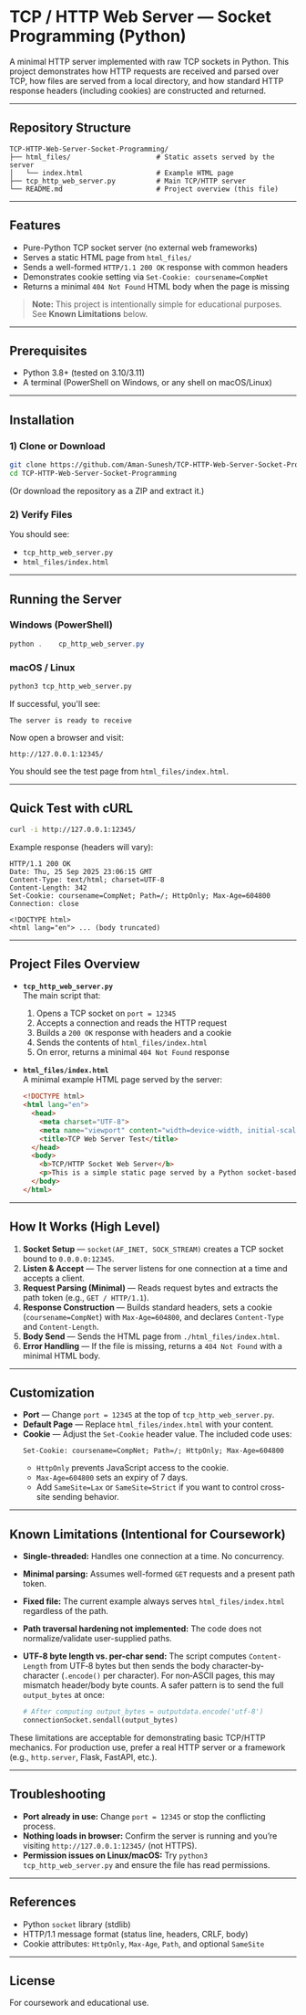 # TCP / HTTP Web Server — Socket Programming (Python)

A minimal HTTP server implemented with raw TCP sockets in Python. This project demonstrates how HTTP requests are received and parsed over TCP, how files are served from a local directory, and how standard HTTP response headers (including cookies) are constructed and returned.

---

## Repository Structure
 
```
TCP-HTTP-Web-Server-Socket-Programming/
├── html_files/                     # Static assets served by the server
│   └── index.html                  # Example HTML page
├── tcp_http_web_server.py          # Main TCP/HTTP server
└── README.md                       # Project overview (this file)
```

---

## Features

- Pure-Python TCP socket server (no external web frameworks)
- Serves a static HTML page from `html_files/`
- Sends a well-formed `HTTP/1.1 200 OK` response with common headers
- Demonstrates cookie setting via `Set-Cookie: coursename=CompNet`
- Returns a minimal `404 Not Found` HTML body when the page is missing

> **Note:** This project is intentionally simple for educational purposes. See **Known Limitations** below.

---

## Prerequisites

- Python 3.8+ (tested on 3.10/3.11)
- A terminal (PowerShell on Windows, or any shell on macOS/Linux)

---

## Installation

### 1) Clone or Download
```bash
git clone https://github.com/Aman-Sunesh/TCP-HTTP-Web-Server-Socket-Programming.git
cd TCP-HTTP-Web-Server-Socket-Programming
```

(Or download the repository as a ZIP and extract it.)

### 2) Verify Files
You should see:
- `tcp_http_web_server.py`
- `html_files/index.html`

---

## Running the Server

### Windows (PowerShell)
```powershell
python .	cp_http_web_server.py
```

### macOS / Linux
```bash
python3 tcp_http_web_server.py
```

If successful, you'll see:
```
The server is ready to receive
```

Now open a browser and visit:
```
http://127.0.0.1:12345/
```
You should see the test page from `html_files/index.html`.

---

## Quick Test with cURL

```bash
curl -i http://127.0.0.1:12345/
```

Example response (headers will vary):
```
HTTP/1.1 200 OK
Date: Thu, 25 Sep 2025 23:06:15 GMT
Content-Type: text/html; charset=UTF-8
Content-Length: 342
Set-Cookie: coursename=CompNet; Path=/; HttpOnly; Max-Age=604800
Connection: close

<!DOCTYPE html>
<html lang="en"> ... (body truncated)
```

---

## Project Files Overview

- **`tcp_http_web_server.py`**  
  The main script that:
  1. Opens a TCP socket on `port = 12345`
  2. Accepts a connection and reads the HTTP request
  3. Builds a `200 OK` response with headers and a cookie
  4. Sends the contents of `html_files/index.html`
  5. On error, returns a minimal `404 Not Found` response

- **`html_files/index.html`**  
  A minimal example HTML page served by the server:
  ```html
  <!DOCTYPE html>
  <html lang="en">
    <head>
      <meta charset="UTF-8">
      <meta name="viewport" content="width=device-width, initial-scale=1.0">
      <title>TCP Web Server Test</title>
    </head>
    <body>
      <b>TCP/HTTP Socket Web Server</b>
      <p>This is a simple static page served by a Python socket-based HTTP server.</p>
    </body>
  </html>
  ```

---

## How It Works (High Level)

1. **Socket Setup** — `socket(AF_INET, SOCK_STREAM)` creates a TCP socket bound to `0.0.0.0:12345`.
2. **Listen & Accept** — The server listens for one connection at a time and accepts a client.
3. **Request Parsing (Minimal)** — Reads request bytes and extracts the path token (e.g., `GET / HTTP/1.1`).
4. **Response Construction** — Builds standard headers, sets a cookie (`coursename=CompNet`) with `Max-Age=604800`, and declares `Content-Type` and `Content-Length`.
5. **Body Send** — Sends the HTML page from `./html_files/index.html`.
6. **Error Handling** — If the file is missing, returns a `404 Not Found` with a minimal HTML body.

---

## Customization

- **Port** — Change `port = 12345` at the top of `tcp_http_web_server.py`.
- **Default Page** — Replace `html_files/index.html` with your content.
- **Cookie** — Adjust the `Set-Cookie` header value. The included code uses:
  ```
  Set-Cookie: coursename=CompNet; Path=/; HttpOnly; Max-Age=604800
  ```
  - `HttpOnly` prevents JavaScript access to the cookie.
  - `Max-Age=604800` sets an expiry of 7 days.
  - Add `SameSite=Lax` or `SameSite=Strict` if you want to control cross-site sending behavior.

---

## Known Limitations (Intentional for Coursework)

- **Single-threaded:** Handles one connection at a time. No concurrency.
- **Minimal parsing:** Assumes well-formed `GET` requests and a present path token.
- **Fixed file:** The current example always serves `html_files/index.html` regardless of the path.
- **Path traversal hardening not implemented:** The code does not normalize/validate user-supplied paths.
- **UTF‑8 byte length vs. per-char send:** The script computes `Content-Length` from UTF‑8 bytes but then sends the body character-by-character (`.encode()` per character). For non‑ASCII pages, this may mismatch header/body byte counts. A safer pattern is to send the full `output_bytes` at once:

  ```python
  # After computing output_bytes = outputdata.encode('utf-8')
  connectionSocket.sendall(output_bytes)
  ```

These limitations are acceptable for demonstrating basic TCP/HTTP mechanics. For production use, prefer a real HTTP server or a framework (e.g., `http.server`, Flask, FastAPI, etc.).

---

## Troubleshooting

- **Port already in use:** Change `port = 12345` or stop the conflicting process.
- **Nothing loads in browser:** Confirm the server is running and you’re visiting `http://127.0.0.1:12345/` (not HTTPS).
- **Permission issues on Linux/macOS:** Try `python3 tcp_http_web_server.py` and ensure the file has read permissions.

---

## References

- Python `socket` library (stdlib)
- HTTP/1.1 message format (status line, headers, CRLF, body)
- Cookie attributes: `HttpOnly`, `Max-Age`, `Path`, and optional `SameSite`

---

## License

For coursework and educational use.
